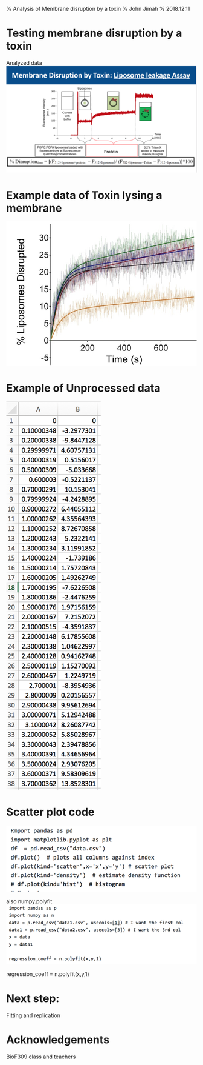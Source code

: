 % Analysis of Membrane disruption by a toxin
% John Jimah
% 2018.12.11

# Testing membrane disruption by a toxin
Analyzed data
![AddAve](images/disruption.png)

# Example data of Toxin lysing a membrane
![AddAve](images/toxin.png)

# Example of Unprocessed data
![AddAve](data.png)

# Scatter plot code
![AddAve](scatter.png)

also numpy.polyfit
![AddAve](poly.png)

regression_coeff = n.polyfit(x,y,1)

# Next step: 
Fitting and replication

# Acknowledgements
BioF309 class and teachers
